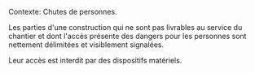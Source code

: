 Contexte: Chutes de personnes.

Les parties d'une construction qui ne sont pas livrables au service du chantier et dont l'accès présente des dangers pour les personnes sont nettement délimitées et visiblement signalées.

Leur accès est interdit par des dispositifs matériels.